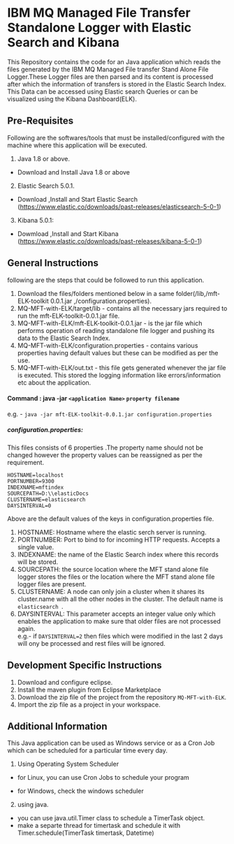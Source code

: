 # IBM MQ Managed File Transfer Standalone Logger with Elastic Search and Kibana

This Repository contains the code for an Java application which reads the files generated by the IBM MQ Managed File transfer Stand Alone File Logger.These Logger files are then parsed and its content is processed after which the information of transfers is stored in the Elastic Search Index. This Data can be accessed using Elastic search Queries or can be visualized using the Kibana Dashboard(ELK).

## Pre-Requisites

Following are the softwares/tools that must be installed/configured with the machine where this application will be executed.

1. Java 1.8 or above.<br>
- Download and Install Java 1.8 or above <br>
2. Elastic Search 5.0.1.<br>
- Download ,Install and Start Elastic Search (https://www.elastic.co/downloads/past-releases/elasticsearch-5-0-1)<br>
3. Kibana 5.0.1:<br>
- Dowmload ,Install and Start Kibana (https://www.elastic.co/downloads/past-releases/kibana-5-0-1) <br>

## General Instructions
following are the steps that could be followed to run this application.<br>

1. Download the files/folders mentioned below in a same folder(/lib,/mft-ELK-toolkit 0.0.1.jar ,/configuration.properties).
2. MQ-MFT-with-ELK/target/lib - contains all the necessary jars required to run the mft-ELK-toolkit-0.0.1.jar file.
3. MQ-MFT-with-ELK/mft-ELK-toolkit-0.0.1.jar - is the jar file which performs operation of reading standalone file logger and pushing its data to the Elastic Search Index.
4. MQ-MFT-with-ELK/configuration.properties - contains various properties having default values but these can be modified as per the use.
5. MQ-MFT-with-ELK/out.txt - this file gets generated whenever the jar file is executed. This stored the logging information like errors/information etc about the application.

#### Command : java -jar `<application Name>` `property filename`
e.g. - `java -jar mft-ELK-toolkit-0.0.1.jar configuration.properties`

##### configuration.properties: <br>
This files consists of 6 properties .The property name should not be changed however the property values can be reassigned as per the requirement.
```
HOSTNAME=localhost
PORTNUMBER=9300
INDEXNAME=mftindex
SOURCEPATH=D:\\elasticDocs
CLUSTERNAME=elasticsearch
DAYSINTERVAL=0
```
Above are the default values of the keys in configuration.properties file.
1. HOSTNAME: Hostname where the elastic serch server is running.
2. PORTNUMBER: Port to bind to for incoming HTTP requests. Accepts a single value.
3. INDEXNAME: the name of the Elastic Search index where this records will be stored.
4. SOURCEPATH: the source location where the MFT stand alone file logger stores the files or the location where the MFT stand alone file logger files are present.
5. CLUSTERNAME: A node can only join a cluster when it shares its cluster.name with all the other nodes in the cluster. The default name is `elasticsearch `.
6. DAYSINTERVAL: This parameter accepts an integer value only which enables the application to make sure that older files are not processed again.
<br>e.g.- if `DAYSINTERVAL=2` then files which were modified in the last 2 days will ony be processed and rest files will be ignored.
## Development Specific Instructions

1. Download and configure eclipse.
2.  Install the maven plugin from Eclipse Marketplace
3.   Download the zip file of the project from the repository `MQ-MFT-with-ELK`.
4.    Import the zip file as a project in your workspace.

## Additional Information <br>
This Java application can be used as Windows service or as a Cron Job which can be scheduled for a particular time every day.
1) Using Operating System Scheduler

- for Linux, you can use Cron Jobs to schedule your program

- for Windows, check the windows scheduler

2) using java.

- you can use java.util.Timer class to schedule a TimerTask object.
- make a separte thread for timertask and schedule it with Timer.schedule(TimerTask timertask, Datetime) 
